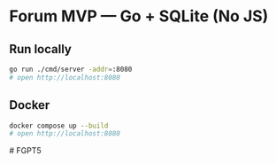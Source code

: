 # Forum MVP — Go + SQLite (No JS)

## Run locally
```bash
go run ./cmd/server -addr=:8080
# open http://localhost:8080
```

## Docker
```bash
docker compose up --build
# open http://localhost:8080
```
#   F G P T 5  
 